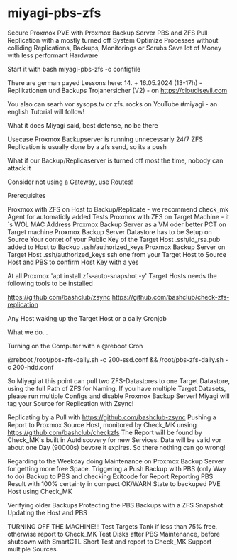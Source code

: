 # miyagi-pbs-zfs
Secure Proxmox PVE with Proxmox Backup Server PBS and ZFS Pull Replication with a mostly turned off System
Optimize Processes without colliding Replications, Backups, Monitorings or Scrubs
Save lot of Money with less performant Hardware

Start it with bash miyagi-pbs-zfs -c configfile

There are german payed Lessons here:
14. + 16.05.2024 (13-17h) - Replikationen und Backups Trojanersicher (V2) - on https://cloudisevil.com

You also can searh vor sysops.tv or zfs. rocks on YouTube #miyagi - an english Tutorial will follow!

What it does
Miyagi said, best defense, no be there

Usecase
Proxmox Backupserver is running unnecessarly 24/7
ZFS Replication is usually done by a zfs send, so its a push

What if our Backup/Replicaserver is turned off most the time, nobody can attack it

Consider not using a Gateway, use Routes!

Prerequisites

Proxmox with ZFS on Host to Backup/Replicate -  we recommend check_mk Agent for automaticly added Tests
Proxmox with ZFS on Target Machine - it´s WOL MAC Address
Proxmox Backup Server as a VM oder better PCT on Target machine
Proxmox Backup Server Datastore has to be Setup on Source
Your contet of your Public Key of the Target Host .ssh/id_rsa.pub added to
  Host to Backup .ssh/authorized_keys
  Proxmox Backup Server on Target Host .ssh/authorized_keys
ssh one from your Target Host to Source Host and PBS to confirm Host Key with a yes

At all Proxmox 'apt install zfs-auto-snapshot -y'
Target Hosts needs the following tools to be installed

  https://github.com/bashclub/zsync
  https://github.com/bashclub/check-zfs-replication

Any Host waking up the Target Host or a daily Cronjob

What we do...

Turning on the Computer with a @reboot Cron

@reboot /root/pbs-zfs-daily.sh -c 200-ssd.conf && /root/pbs-zfs-daily.sh -c 200-hdd.conf

So Miyagi at this point can pull two ZFS-Datastores to one Target Datastore, using the full Path of ZFS for Naming.
If you have multiple Target Datasets, please run multiple Configs and disable Proxmox Backup Server!
Miyagi will tag your Source for Replication with Zsync!

Replicating by a Pull with https://github.com/bashclub-zsync
Pushing a Report to Proxmox Source Host, monitored by Check_MK unsing https://github.com/bashclub/checkzfs
The Report will be found by Check_MK´s built in Autdiscovery for new Services.
Data will be valid vor about one Day (90000s) bevore it expires.
So there nothing can go wrong!

Regarding to the Weekday doing Maintenance on Proxmox Backup Server for getting more free Space.
Triggering a Push Backup with PBS (only Way to do) Backup to PBS and checking Exitcode for Report
Reporting PBS Result with 100% certainty in compact OK/WARN State to backuped PVE Host using Check_MK

Verifying older Backups
Protecting the PBS Backups with a ZFS Snapshot
Updating the Host and PBS

TURNING OFF THE MACHINE!!!
Test Targets Tank if less than 75% free, otherwise report to Check_MK
Test Disks after PBS Maintenance, before shutdown with SmartCTL Short Test and report to Check_MK
Support multiple Sources
